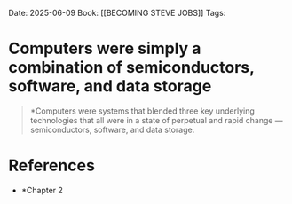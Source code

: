 Date: 2025-06-09
Book: [[BECOMING STEVE JOBS]]
Tags: 

# Computers were simply a combination of semiconductors, software, and data storage

>*Computers were systems that blended three key underlying technologies that all were in a state of perpetual and rapid change — semiconductors, software, and data storage.

# References 
- *Chapter 2 